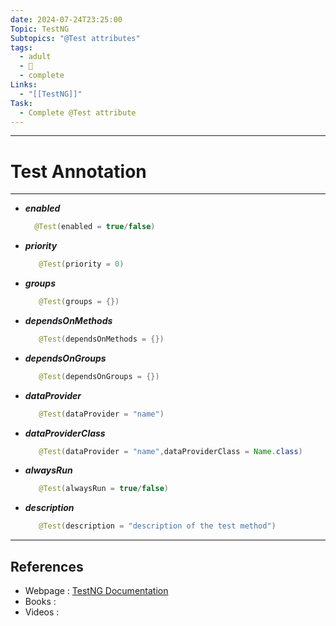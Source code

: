 ```yaml
---
date: 2024-07-24T23:25:00
Topic: TestNG
Subtopics: "@Test attributes"
tags:
  - adult
  - 🦋
  - complete
Links:
  - "[[TestNG]]"
Task:
  - Complete @Test attribute
---
```



---

# Test Annotation
---
- ***enabled***
  
  ```java
	@Test(enabled = true/false)
  ```
- ***priority***
  
    ```java
	   @Test(priority = 0)
    ```
- ***groups***
  
    ```java
	   @Test(groups = {})
	```
- ***dependsOnMethods***
  
    ```java
	   @Test(dependsOnMethods = {})
	```
- ***dependsOnGroups***
  
    ```java
	   @Test(dependsOnGroups = {})
	```
- ***dataProvider***
  
    ```java
	   @Test(dataProvider = "name")
	```
- ***dataProviderClass***
  
    ```java
	   @Test(dataProvider = "name",dataProviderClass = Name.class)
	```
- ***alwaysRun***
  
    ```java
	   @Test(alwaysRun = true/false)
	```
- ***description***
  
    ```java
	   @Test(description = "description of the test method")
	```





---














## References
- Webpage : [TestNG Documentation](https://testng.org/)
- Books   :
- Videos  :
